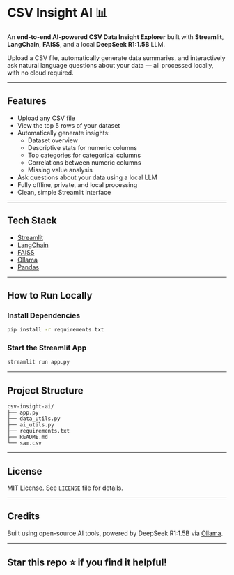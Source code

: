 # CSV Insight AI 📊

An **end-to-end AI-powered CSV Data Insight Explorer** built with **Streamlit**, **LangChain**, **FAISS**, and a local **DeepSeek R1:1.5B** LLM.

Upload a CSV file, automatically generate data summaries, and interactively ask natural language questions about your data — all processed locally, with no cloud required.

---

## Features

- Upload any CSV file
- View the top 5 rows of your dataset
- Automatically generate insights:
  - Dataset overview
  - Descriptive stats for numeric columns
  - Top categories for categorical columns
  - Correlations between numeric columns
  - Missing value analysis
- Ask questions about your data using a local LLM
- Fully offline, private, and local processing
- Clean, simple Streamlit interface

---

## Tech Stack

- [Streamlit](https://streamlit.io/)
- [LangChain](https://python.langchain.com/)
- [FAISS](https://github.com/facebookresearch/faiss)
- [Ollama](https://ollama.ai/)
- [Pandas](https://pandas.pydata.org/)

---

## How to Run Locally

### Install Dependencies

```bash
pip install -r requirements.txt
````

### Start the Streamlit App

```bash
streamlit run app.py
```

---

## Project Structure

```
csv-insight-ai/
├── app.py
├── data_utils.py
├── ai_utils.py
├── requirements.txt
├── README.md
└── sam.csv
```

---

## License

MIT License. See `LICENSE` file for details.

---

## Credits

Built using open-source AI tools, powered by DeepSeek R1:1.5B via [Ollama](https://ollama.ai/).

---

## Star this repo ⭐ if you find it helpful!
